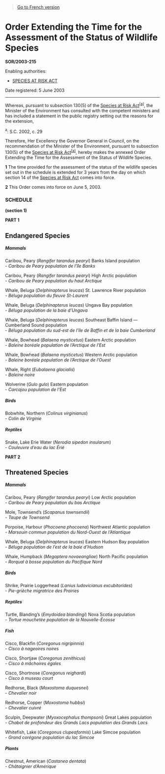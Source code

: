 > [Go to French version](/fr/Règlements/Décrets,%20ordonnances%20et%20règlements%20statutaires/2003/215.md)

# Order Extending the Time for the Assessment of the Status of Wildlife Species

**SOR/2003-215**

Enabling authorities: 
- [SPECIES AT RISK ACT](/en/Acts/Statutes%20of%20Canada/2002/c.%2029.md)

Date registered: 5 June 2003

----------

Whereas, pursuant to subsection 130(5) of the [Species at Risk Act](/en/Acts/Statutes%20of%20Canada/2002/c.%2029.md)<sup><a href='#fn_SOR-2003-215_e_hq_5788'>[a]</a></sup>, the Minister of the Environment has consulted with the competent ministers and has included a statement in the public registry setting out the reasons for the extension,

<a name='fn_SOR-2003-215_e_hq_5788'><sup>a</sup></a>: S.C. 2002, c. 29<br />

Therefore, Her Excellency the Governor General in Council, on the recommendation of the Minister of the Environment, pursuant to subsection 130(5) of the [Species at Risk Act](/en/Acts/Statutes%20of%20Canada/2002/c.%2029.md)<sup><a href='#fn_SOR-2003-215_e_hq_5788'>[a]</a></sup>, hereby makes the annexed Order Extending the Time for the Assessment of the Status of Wildlife Species.



**1** The time provided for the assessment of the status of the wildlife species set out in the schedule is extended for 3 years from the day on which section 14 of the [Species at Risk Act](/en/Acts/Statutes%20of%20Canada/2002/c.%2029.md) comes into force.



**2** This Order comes into force on June 5, 2003.




### **SCHEDULE** 
**(section 1)**

**PART 1** 
## Endangered Species

##### Mammals

Caribou, Peary (*Rangifer tarandus pearyi*) Banks Island population<br />- <i>Caribou de Peary population de l’île Banks</i>

Caribou, Peary (*Rangifer tarandus pearyi*) High Arctic population<br />- <i>Caribou de Peary population du haut Arctique</i>

Whale, Beluga (*Delphinapterus leucas*) St. Lawrence River population<br />- <i>Béluga population du fleuve St-Laurent</i>

Whale, Beluga (*Delphinapterus leucas*) Ungava Bay population<br />- <i>Béluga population de la baie d’Ungava</i>

Whale, Beluga (*Delphinapterus leucas*) Southeast Baffin Island — Cumberland Sound population<br />- <i>Béluga population du sud-est de l’île de Baffin et de la baie Cumberland</i>

Whale, Bowhead (*Balaena mysticetus*) Eastern Arctic population<br />- <i>Baleine boréale population de l’Arctique de l’Est</i>

Whale, Bowhead (*Balaena mysticetus*) Western Arctic population<br />- <i>Baleine boréale population de l’Arctique de l’Ouest</i>

Whale, Right (*Eubalaena glacialis*)<br />- <i>Baleine noire</i>

Wolverine (*Gulo gulo*) Eastern population<br />- <i>Carcajou population de l’Est</i>
##### Birds

Bobwhite, Northern (*Colinus virginianus*)<br />- <i>Colin de Virginie</i>
##### Reptiles

Snake, Lake Erie Water (*Nerodia sipedon insularum*)<br />- <i>Couleuvre d’eau du lac Érié</i>

**PART 2** 
## Threatened Species

##### Mammals

Caribou, Peary (*Rangifer tarandus pearyi*) Low Arctic population<br />- <i>Caribou de Peary population du bas Arctique</i>

Mole, Townsend’s (*Scapanus townsendii*)<br />- <i>Taupe de Townsend</i>

Porpoise, Harbour (*Phocoena phocoena*) Northwest Atlantic population<br />- <i>Marsouin commun population du Nord-Ouest de l’Atlantique</i>

Whale, Beluga (*Delphinapterus leucas*) Eastern Hudson Bay population<br />- <i>Béluga population de l’est de la baie d’Hudson</i>

Whale, Humpback (*Megaptera novaeangliae*) North Pacific population<br />- <i>Rorqual à bosse population du Pacifique Nord</i>
##### Birds

Shrike, Prairie Loggerhead (*Lanius ludovicianus excubitorides*)<br />- <i>Pie-grièche migratrice des Prairies</i>
##### Reptiles

Turtle, Blanding’s (*Emydoidea blandingi*) Nova Scotia population<br />- <i>Tortue mouchetée population de la Nouvelle-Écosse</i>
##### Fish

Cisco, Blackfin (*Coregonus nigripinnis*)<br />- <i>Cisco à nageoires noires</i>

Cisco, Shortjaw (*Coregonus zenithicus*)<br />- <i>Cisco à mâchoires égales</i>

Cisco, Shortnose (*Coregonus reighardi*)<br />- <i>Cisco à museau court</i>

Redhorse, Black (*Moxostoma duquesnei*)<br />- <i>Chevalier noir</i>

Redhorse, Copper (*Moxostoma hubbsi*)<br />- <i>Chevalier cuivré</i>

Sculpin, Deepwater (*Myoxocephalus thompsoni*) Great Lakes population<br />- <i>Chabot de profondeur des Grands Lacs population des Grands Lacs</i>

Whitefish, Lake (*Coregonus clupeaformis*) Lake Simcoe population<br />- <i>Grand corégone population du lac Simcoe</i>
##### Plants

Chestnut, American (*Castanea dentata*)<br />- <i>Châtaignier d’Amérique</i>

